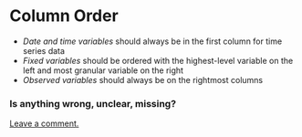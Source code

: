 # Column Order

- *Date and time variables* should always be in the first column for time series data
- *Fixed variables* should be ordered with the highest-level variable on the left and most granular variable on the right
- *Observed variables* should always be on the rightmost columns

### Is anything wrong, unclear, missing?

[Leave a comment.](https://github.com/DataSF/draft-publishing-standards/issues/new?title=Comment:Column-Order&body=Comment:Column-Order)
